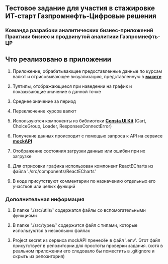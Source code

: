 ## Тестовое задание для участия в стажировке ИТ-старт Газпромнефть-Цифровые решения

### Команда разрабоки аналитических бизнес-приложений Практики бизнес и продвинутой аналитики Газпромнефть-ЦР

## Что реализовано в приложении

1. Приложение, обрабатывающее предоставленные данные по курсам валют и отрисовывающее визуализацию, представленную в [**макете**](https://www.figma.com/file/CppcOcor3NP1BfrppRgd4a/Test?node-id=0%3A1&mode=dev0)

2. Тултипы, отображающиеся при наведении на график и показывающие значение в данной точке

3. Среднее значение за период

4. Переключение курсов валют

5. Используются компоненты из библиотеки [**Consta UI Kit**](https://consta.design/libs/uikit) (Cart, ChoiceGroup, Loader, ResponsesConnectError)

6. Получение данных происходит с помощью запроса к API на сервисе [**mockAPI**](https://mockapi.io/)

7. Отображение состояния загрузки данных или ошибки при их загрузке

8. Для отрисовки графика использован компонент ReactECharts из файла './src/components/ReactECharts'

9. В коде присутствуют комментарии по назначению отдельных его участков или целых функций

### Дополнительная информация

1. В папке './src/utils/' содержатся файлы со вспомогательными функциями

2. В папке './src/types/' содержится файл с типами, которые используются в нескольких файлах

3. Project secret из сервиса mockAPI пренесён в файл '.env'. Этот файл присутствует в репозитории для простоты проверки задания. (хотя в реальном приложении его следовало бы поместить в .gitignore и скрыть из репозитория)
